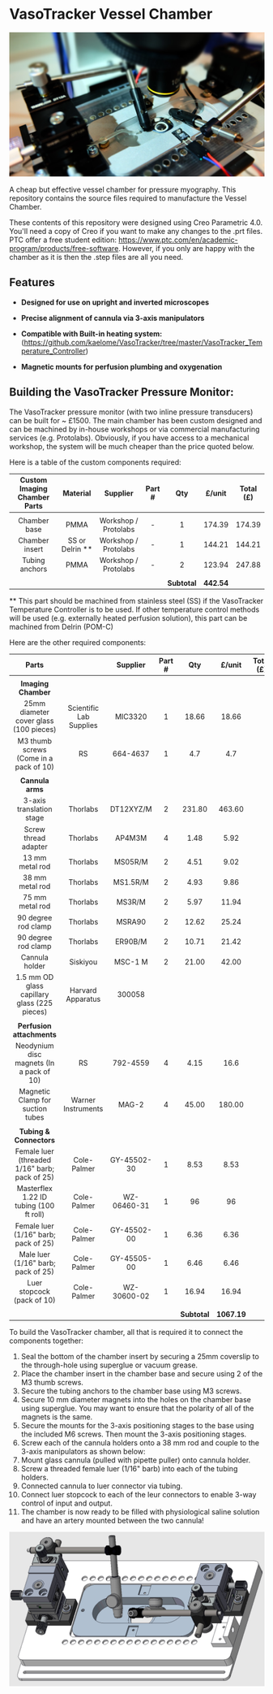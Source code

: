 VasoTracker Vessel Chamber
======
<img src="https://github.com/kaelome/VasoTracker/blob/master/VasoTracker_Vessel_Chamber/Images/MANN7249.JPG">

A cheap but effective vessel chamber for pressure myography. This repository contains the source files required to manufacture the Vessel Chamber.

These contents of this repository were designed using Creo Parametric 4.0. You'll need a copy of Creo if you want to make any changes to the .prt files. PTC offer a free student edition: https://www.ptc.com/en/academic-program/products/free-software. However, if you only are happy with the chamber as it is then the .step files are all you need.

## Features

* **Designed for use on upright and inverted microscopes**

* **Precise alignment of cannula via 3-axis manipulators**

* **Compatible with Built-in heating system:** (https://github.com/kaelome/VasoTracker/tree/master/VasoTracker_Temperature_Controller)

* **Magnetic mounts for perfusion plumbing and oxygenation**



## Building the VasoTracker Pressure Monitor:

The VasoTracker pressure monitor (with two inline pressure transducers) can be built for ~ £1500. The main chamber has been custom designed and can be machined by in-house workshops or via commercial manufacturing services (e.g. Protolabs). Obviously, if you have access to a mechanical workshop, the system will be much cheaper than the price quoted below.

Here is a table of the custom components required:

  **Custom Imaging Chamber Parts**| **Material** |**Supplier**|**Part #**|**Qty**|**£/unit**|**Total (£)**
  :-----:|:-----:|:-----:|:-----:|:-----:|:-----:|:-----:
  ||||||
  Chamber base | PMMA | Workshop / Protolabs | - | 1 |174.39|174.39
  Chamber insert | SS or Delrin ** | Workshop / Protolabs | - | 1 |144.21|144.21
  Tubing anchors | PMMA | Workshop / Protolabs | - | 2 |123.94|247.88
   ||||||
   | | | | |**Subtotal**|**442.54**

** This part should be machined from stainless steel (SS) if the VasoTracker Temperature Controller is to be used. If other temperature control methods will be used (e.g. externally heated perfusion solution), this part can be machined from Delrin (POM-C)



Here are the other required components:

**Parts**| |**Supplier**|**Part #**|**Qty**|**£/unit**|**Total (£)**
:-----:|:-----:|:-----:|:-----:|:-----:|:-----:|:-----:
||||||
**Imaging Chamber** ||||||
 |25mm diameter cover glass (100 pieces)|Scientific Lab Supplies|MIC3320|1|18.66|18.66
 |M3 thumb screws (Come in a pack of 10)|RS|664-4637|1|4.7|4.7
 ||||||
**Cannula arms** ||||||
 |3-axis translation stage|Thorlabs|DT12XYZ/M|2|231.80|463.60
 |Screw thread adapter|Thorlabs|AP4M3M|4|1.48|5.92
 |13 mm metal rod|Thorlabs|MS05R/M|2|4.51|9.02
 |38 mm metal rod|Thorlabs|MS1.5R/M|2|4.93|9.86
 |75 mm metal rod|Thorlabs|MS3R/M|2|5.97|11.94
 |90 degree rod clamp|Thorlabs|MSRA90|2|12.62|25.24
 |90 degree rod clamp|Thorlabs|ER90B/M|2|10.71|21.42
 |Cannula holder|Siskiyou|MSC-1 M|2|21.00|42.00
 |1.5 mm OD glass capillary glass (225 pieces)|Harvard Apparatus|300058| | |
 ||||||
 **Perfusion attachments** ||||||
 |Neodynium disc magnets (In a pack of 10)|RS|792-4559|4|4.15|16.6
 |Magnetic Clamp for suction tubes|Warner Instruments|MAG-2|4|45.00|180.00
 ||||||
**Tubing & Connectors** ||||||
 |Female luer  (threaded 1/16" barb; pack of 25)|Cole-Palmer|GY-45502-30|1|8.53|8.53
 |Masterflex 1.22 ID tubing (100 ft roll)|Cole-Palmer|WZ-06460-31|1|96|96
 |Female luer (1/16" barb; pack of 25)|Cole-Palmer|GY-45502-00|1|6.36|6.36
 |Male luer (1/16" barb; pack of 25)|Cole-Palmer|GY-45505-00|1|6.46|6.46
 |Luer stopcock (pack of 10)|Cole-Palmer|WZ-30600-02|1|16.94|16.94
 ||||||
 | | | | |**Subtotal**|**1067.19**

 To build the VasoTracker chamber, all that is required it to connect the components together:

 1.	Seal the bottom of the chamber insert by securing a 25mm coverslip to the through-hole using superglue or vacuum grease.
 2.	Place the chamber insert in the chamber base and secure using 2 of the M3 thumb screws.
 3.	Secure the tubing anchors to the chamber base using M3 screws.
 4.	Secure 10 mm diameter magnets into the holes on the chamber base using superglue. You may want to ensure that the polarity of all of the magnets is the same.
 5.	Secure the mounts for the 3-axis positioning stages to the base using the included M6 screws. Then mount the 3-axis positioning stages.
 6. Screw each of the cannula holders onto a 38 mm rod and couple to the 3-axis manipulators as shown below:
 7.	Mount glass cannula (pulled with pipette puller) onto cannula holder.
 8. Screw a threaded female luer (1/16" barb) into each of the tubing holders.
 9. Connected cannula to luer connector via tubing.
 10. Connect luer stopcock to each of the leur connectors to enable 3-way control of input and output.
 11. The chamber is now ready to be filled with physiological saline solution and have an artery mounted between the two cannula!

 <img src="https://github.com/kaelome/VasoTracker/blob/master/VasoTracker_Vessel_Chamber/Images/vasotracker_assembly.gif">
